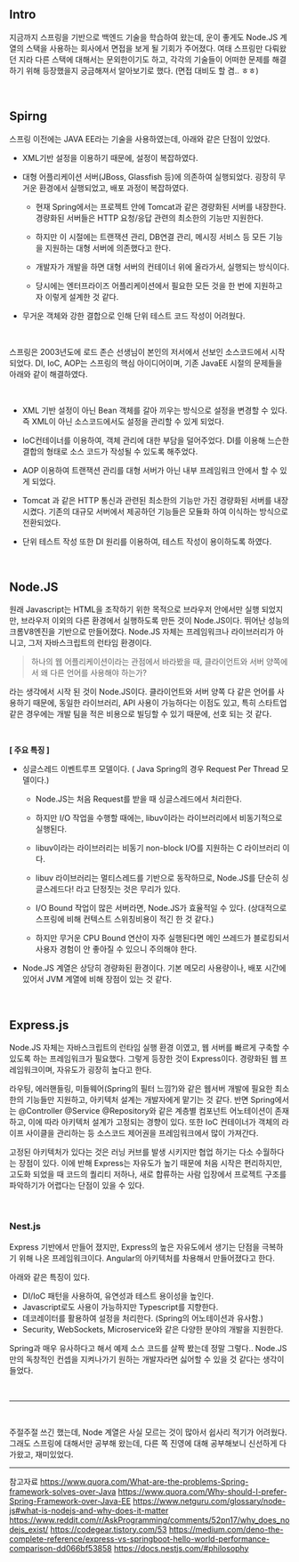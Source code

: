 ## Intro

지금까지 스프링을 기반으로 백엔드 기술을 학습하여 왔는데, 운이 좋게도 Node.JS 계열의 스택을 사용하는 회사에서 면접을 보게 될 기회가 주어졌다. 여태 스프링만 다뤄왔던 지라 다른 스택에 대해서는 문외한이기도 하고, 각각의 기술들이 어떠한 문제를 해결하기 위해 등장했을지 궁금해져서 알아보기로 했다. (면접 대비도 할 겸.. ㅎㅎ) 

<br/>

## Spirng

스프링 이전에는 JAVA EE라는 기술을 사용하였는데, 아래와 같은 단점이 있었다.

- XML기반 설정을 이용하기 때문에, 설정이 복잡하였다. 

- 대형 어플리케이션 서버(JBoss, Glassfish 등)에 의존하여 실행되었다. 굉장히 무거운 환경에서 실행되었고, 배포 과정이 복잡하였다.

  - 현재 Spring에서는 프로젝트 안에 Tomcat과 같은 경량화된 서버를 내장한다. 경량화된 서버들은 HTTP 요청/응답 관련의 최소한의 기능만 지원한다.
  
  - 하지만 이 시절에는 트랜잭션 관리, DB연결 관리, 메시징 서비스 등 모든 기능을 지원하는 대형 서버에 의존했다고 한다.
  
  - 개발자가 개발을 하면 대형 서버의 컨테이너 위에 올라가서, 실행되는 방식이다. 
  
  - 당시에는 엔터프라이즈 어플리케이션에서 필요한 모든 것을 한 번에 지원하고자 이렇게 설계한 것 같다. 
  
-  무거운 객체와 강한 결합으로 인해 단위 테스트 코드 작성이 어려웠다.

<br/>

스프링은 2003년도에 로드 존슨 선생님이 본인의 저서에서 선보인 소스코드에서 시작되었다. DI, IoC, AOP는 스프링의 핵심 아이디어이며, 기존 JavaEE 시절의 문제들을 아래와 같이 해결하였다.

<br/>

- XML 기반 설정이 아닌 Bean 객체를 갈아 끼우는 방식으로 설정을 변경할 수 있다. 즉 XML이 아닌 소스코드에서도 설정을 관리할 수 있게 되었다.

-  IoC컨테이너를 이용하여, 객체 관리에 대한 부담을 덜어주었다. DI를 이용해 느슨한 결합의 형태로 소스 코드가 작성될 수 있도록 해주었다.

-  AOP 이용하여 트랜잭션 관리를 대형 서버가 아닌 내부 프레임워크 안에서 할 수 있게 되었다.

-  Tomcat 과 같은 HTTP 통신과 관련된 최소한의 기능만 가진 경량화된 서버를 내장 시켰다. 기존의 대규모 서버에서 제공하던 기능들은 모듈화 하여 이식하는 방식으로 전환되었다.

- 단위 테스트 작성 또한 DI 원리를 이용하여, 테스트 작성이 용이하도록 하였다.

<br/>

## Node.JS

원래 Javascript는 HTML을 조작하기 위한 목적으로 브라우저 안에서만 실행 되었지만, 브라우저 이외의 다른 환경에서 실행하도록 만든 것이 Node.JS이다. 뛰어난 성능의 크롬V8엔진을 기반으로 만들어졌다. Node.JS 자체는 프레임워크나 라이브러리가 아니고, 그저 자바스크립트의 런타임 환경이다.

> 하나의 웹 어플리케이션이라는 관점에서 바라봤을 때,
클라이언트와 서버 양쪽에서 왜 다른 언어를 사용해야 하는가?


라는 생각에서 시작 된 것이 Node.JS이다. 클라이언트와 서버 양쪽 다 같은 언어를 사용하기 때문에, 동일한 라이브러리, API 사용이 가능하다는 이점도 있고, 특히 스타트업 같은 경우에는 개발 팀을 적은 비용으로 빌딩할 수 있기 때문에, 선호 되는 것 같다.

<br/>

**[ 주요 특징 ]**

- 싱글스레드 이벤트루프 모델이다. ( Java Spring의 경우 Request Per Thread 모델이다.)

  - Node.JS는 처음 Request를 받을 때 싱글스레드에서 처리한다.
  
  - 하지만 I/O 작업을 수행할 때에는, libuv이라는 라이브러리에서 비동기적으로 실행된다.
  
  - libuv이라는 라이브러리는 비동기 non-block I/O를 지원하는 C 라이브러리 이다.  
  
  - libuv 라이브러리는 멀티스레드를 기반으로 동작하므로, Node.JS를 단순히 싱글스레드다! 라고 단정짓는 것은 무리가 있다.
  - I/O Bound 작업이 많은 서버라면, Node.JS가 효율적일 수 있다. 
	  (상대적으로 스프링에 비해 컨텍스트 스위칭비용이 적긴 한 것 같다.)
  - 하지만 무거운 CPU Bound 연산이 자주 실행된다면 메인 쓰레드가 블로킹되서 사용자 경험이 안 좋아질 수 있으니 주의해야 한다.

-  Node.JS 계열은 상당히 경량화된 환경이다. 기본 메모리 사용량이나, 배포 시간에 있어서 JVM 계열에 비해 장점이 있는 것 같다.

<br/>

## Express.js

Node.JS 자체는 자바스크립트의 런타임 실행 환경 이였고, 웹 서버를 빠르게 구축할 수 있도록 하는 프레임워크가 필요했다. 그렇게 등장한 것이 Express이다. 경량화된 웹 프레임워크이며, 자유도가 굉장히 높다고 한다. 

라우팅, 에러핸들링, 미들웨어(Spring의 필터 느낌?)와 같은 웹서버 개발에 필요한 최소한의 기능들만 지원하고, 아키텍처 설계는 개발자에게 맡기는 것 같다. 반면 Spring에서는 @Controller @Service @Repository와 같은 계층별 컴포넌트 어노테이션이 존재하고, 이에 따라 아키텍처 설계가 고정되는 경향이 있다. 또한 IoC 컨테이너가 객체의 라이프 사이클을 관리하는 등 소스코드 제어권을 프레임워크에서 많이 가져간다.

고정된 아키텍처가 있다는 것은 러닝 커브를 발생 시키지만 협업 하기는 다소 수월하다는 장점이 있다. 이에 반해 Express는 자유도가 높기 때문에 처음 시작은 편리하지만, 고도화 되었을 때 코드의 퀄리티 저하나, 새로 합류하는 사람 입장에서 프로젝트 구조를 파악하기가 어렵다는 단점이 있을 수 있다.

<br/>

### Nest.js

Express 기반에서 만들어 졌지만, Express의 높은 자유도에서 생기는 단점을 극복하기 위해 나온 프레임워크이다. Angular의 아키텍처를 차용해서 만들어졌다고 한다.

아래와 같은 특징이 있다.

-  DI/IoC 패턴을 사용하여, 유연성과 테스트 용이성을 높인다.
-  Javascript로도 사용이 가능하지만 Typescript를 지향한다. 
-  데코레이터를 활용하여 설정을 처리한다. (Spring의 어노테이션과 유사함.)
-  Security, WebSockets, Microservice와 같은 다양한 분야의 개발을 지원한다.

Spring과 매우 유사하다고 해서 예제 소스 코드를 살짝 봤는데 정말 그렇다.. 
Node.JS만의 독창적인 컨셉을 지켜나가기 원하는 개발자라면 싫어할 수 있을 것 같다는 생각이 들었다. 


<br/>

---

<br/>


주절주절 쓰긴 했는데, Node 계열은 사실 모르는 것이 많아서 쉽사리 적기가 어려웠다. 그래도 스프링에 대해서만 공부해 왔는데, 다른 쪽 진영에 대해 공부해보니 신선하게 다가왔고, 재미있었다.





---
참고자료
https://www.quora.com/What-are-the-problems-Spring-framework-solves-over-Java
https://www.quora.com/Why-should-I-prefer-Spring-Framework-over-Java-EE
https://www.netguru.com/glossary/node-js#what-is-nodejs-and-why-does-it-matter
https://www.reddit.com/r/AskProgramming/comments/52pn17/why_does_nodejs_exist/
https://codegear.tistory.com/53
https://medium.com/deno-the-complete-reference/express-vs-springboot-hello-world-performance-comparison-dd066bf53858
https://docs.nestjs.com/#philosophy
